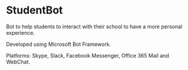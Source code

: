 # StudentBot
Bot to help students to interact with their school to have a more personal experience. 

Developed using Microsoft Bot Framework.

Platforms: Skype, Slack, Facebook Messenger, Office 365 Mail and WebChat.
